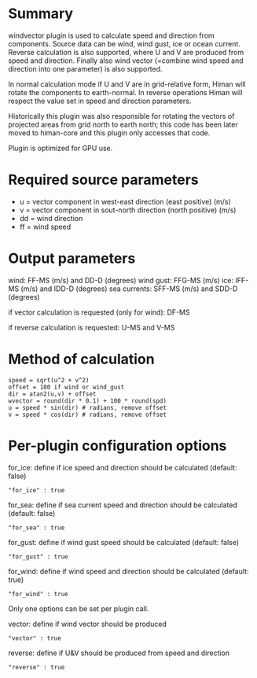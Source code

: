 # Summary

windvector plugin is used to calculate speed and direction from components. Source data can be wind, wind gust, ice or ocean current. Reverse calculation is also supported, where U and V are produced
from speed and direction. Finally also wind vector (=combine wind speed and direction into one parameter) is also supported.

In normal calculation mode if U and V are in grid-relative form, Himan will rotate the components to earth-normal. In reverse operations Himan will respect the value set in speed and direction parameters.

Historically this plugin was also responsible for rotating the vectors of projected areas from grid north to earth north; this code has been later moved to himan-core and this plugin only accesses that code.

Plugin is optimized for GPU use.

# Required source parameters

* u = vector component in west-east direction (east positive) (m/s)
* v = vector component in sout-north direction (north positive) (m/s)
* dd = wind direction
* ff = wind speed

# Output parameters

wind: FF-MS (m/s) and DD-D (degrees)
wind gust: FFG-MS (m/s)
ice: IFF-MS (m/s) and IDD-D (degrees)
sea currents: SFF-MS (m/s) and SDD-D (degrees)

if vector calculation is requested (only for wind): DF-MS

if reverse calculation is requested: U-MS and V-MS

# Method of calculation

    speed = sqrt(u^2 + v^2)
    offset = 180 if wind or wind_gust
    dir = atan2(u,v) + offset
    wvector = round(dir * 0.1) + 100 * round(spd)
    u = speed * sin(dir) # radians, remove offset
    v = speed * cos(dir) # radians, remove offset

# Per-plugin configuration options

for_ice: define if ice speed and direction should be calculated (default: false)

    "for_ice" : true

for_sea: define if sea current speed and direction should be calculated (default: false)

    "for_sea" : true

for_gust: define if wind gust speed should be calculated (default: false)

    "for_gust" : true

for_wind: define if wind speed and direction should be calculated (default: true)

    "for_wind" : true

Only one options can be set per plugin call.

vector: define if wind vector should be produced

    "vector" : true

reverse: define if U&V should be produced from speed and direction

    "reverse" : true


